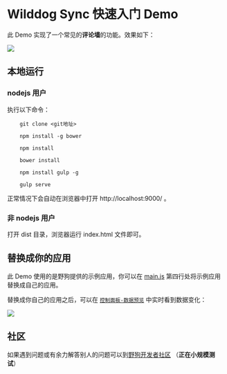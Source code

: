 
# Wilddog Sync 快速入门 Demo

此 Demo 实现了一个常见的**评论墙**的功能。效果如下：

![](display.jpg)

## 本地运行

### nodejs 用户

执行以下命令：
```command
	git clone <git地址>

	npm install -g bower

	npm install 

	bower install
  
	npm install gulp -g

	gulp serve
```
正常情况下会自动在浏览器中打开 http://localhost:9000/ 。

### 非 nodejs 用户

打开 dist 目录，浏览器运行 index.html 文件即可。

## 替换成你的应用

此 Demo 使用的是野狗提供的示例应用，你可以在 [main.js](/app/scripts/main.js) 第四行处将示例应用替换成自己的应用。

替换成你自己的应用之后，可以在 [`控制面板-数据预览`](https://docs.wilddog.com/console/administer.html#数据预览) 中实时看到数据变化：

![](datapreview.png)

## 社区
如果遇到问题或有余力解答别人的问题可以到[野狗开发者社区](https://forum.wilddog.com) （**正在小规模测试**）
